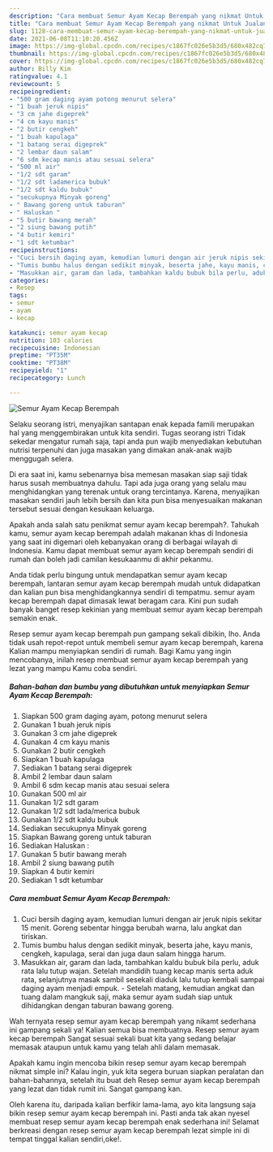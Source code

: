 ```yaml
---
description: "Cara membuat Semur Ayam Kecap Berempah yang nikmat Untuk Jualan"
title: "Cara membuat Semur Ayam Kecap Berempah yang nikmat Untuk Jualan"
slug: 1128-cara-membuat-semur-ayam-kecap-berempah-yang-nikmat-untuk-jualan
date: 2021-06-08T11:10:20.456Z
image: https://img-global.cpcdn.com/recipes/c1867fc026e5b3d5/680x482cq70/semur-ayam-kecap-berempah-foto-resep-utama.jpg
thumbnail: https://img-global.cpcdn.com/recipes/c1867fc026e5b3d5/680x482cq70/semur-ayam-kecap-berempah-foto-resep-utama.jpg
cover: https://img-global.cpcdn.com/recipes/c1867fc026e5b3d5/680x482cq70/semur-ayam-kecap-berempah-foto-resep-utama.jpg
author: Billy Kim
ratingvalue: 4.1
reviewcount: 5
recipeingredient:
- "500 gram daging ayam potong menurut selera"
- "1 buah jeruk nipis"
- "3 cm jahe digeprek"
- "4 cm kayu manis"
- "2 butir cengkeh"
- "1 buah kapulaga"
- "1 batang serai digeprek"
- "2 lembar daun salam"
- "6 sdm kecap manis atau sesuai selera"
- "500 ml air"
- "1/2 sdt garam"
- "1/2 sdt ladamerica bubuk"
- "1/2 sdt kaldu bubuk"
- "secukupnya Minyak goreng"
- " Bawang goreng untuk taburan"
- " Haluskan "
- "5 butir bawang merah"
- "2 siung bawang putih"
- "4 butir kemiri"
- "1 sdt ketumbar"
recipeinstructions:
- "Cuci bersih daging ayam, kemudian lumuri dengan air jeruk nipis sekitar 15 menit. Goreng sebentar hingga berubah warna, lalu angkat dan tiriskan."
- "Tumis bumbu halus dengan sedikit minyak, beserta jahe, kayu manis, cengkeh, kapulaga, serai dan juga daun salam hingga harum."
- "Masukkan air, garam dan lada, tambahkan kaldu bubuk bila perlu, aduk rata lalu tutup wajan. Setelah mandidih tuang kecap manis serta aduk rata, selanjutnya masak sambil sesekali diaduk lalu tutup kembali sampai daging ayam menjadi empuk. Setelah matang, kemudian angkat dan tuang dalam mangkuk saji, maka semur ayam sudah siap untuk dihidangkan dengan taburan bawang goreng."
categories:
- Resep
tags:
- semur
- ayam
- kecap

katakunci: semur ayam kecap 
nutrition: 103 calories
recipecuisine: Indonesian
preptime: "PT35M"
cooktime: "PT38M"
recipeyield: "1"
recipecategory: Lunch

---
```



![Semur Ayam Kecap Berempah](https://img-global.cpcdn.com/recipes/c1867fc026e5b3d5/680x482cq70/semur-ayam-kecap-berempah-foto-resep-utama.jpg)

Selaku seorang istri, menyajikan santapan enak kepada famili merupakan hal yang menggembirakan untuk kita sendiri. Tugas seorang istri Tidak sekedar mengatur rumah saja, tapi anda pun wajib menyediakan kebutuhan nutrisi terpenuhi dan juga masakan yang dimakan anak-anak wajib menggugah selera.

Di era  saat ini, kamu sebenarnya bisa memesan masakan siap saji tidak harus susah membuatnya dahulu. Tapi ada juga orang yang selalu mau menghidangkan yang terenak untuk orang tercintanya. Karena, menyajikan masakan sendiri jauh lebih bersih dan kita pun bisa menyesuaikan makanan tersebut sesuai dengan kesukaan keluarga. 



Apakah anda salah satu penikmat semur ayam kecap berempah?. Tahukah kamu, semur ayam kecap berempah adalah makanan khas di Indonesia yang saat ini digemari oleh kebanyakan orang di berbagai wilayah di Indonesia. Kamu dapat membuat semur ayam kecap berempah sendiri di rumah dan boleh jadi camilan kesukaanmu di akhir pekanmu.

Anda tidak perlu bingung untuk mendapatkan semur ayam kecap berempah, lantaran semur ayam kecap berempah mudah untuk didapatkan dan kalian pun bisa menghidangkannya sendiri di tempatmu. semur ayam kecap berempah dapat dimasak lewat beragam cara. Kini pun sudah banyak banget resep kekinian yang membuat semur ayam kecap berempah semakin enak.

Resep semur ayam kecap berempah pun gampang sekali dibikin, lho. Anda tidak usah repot-repot untuk membeli semur ayam kecap berempah, karena Kalian mampu menyiapkan sendiri di rumah. Bagi Kamu yang ingin mencobanya, inilah resep membuat semur ayam kecap berempah yang lezat yang mampu Kamu coba sendiri.

<!--inarticleads1-->

##### Bahan-bahan dan bumbu yang dibutuhkan untuk menyiapkan Semur Ayam Kecap Berempah:

1. Siapkan 500 gram daging ayam, potong menurut selera
1. Gunakan 1 buah jeruk nipis
1. Gunakan 3 cm jahe digeprek
1. Gunakan 4 cm kayu manis
1. Gunakan 2 butir cengkeh
1. Siapkan 1 buah kapulaga
1. Sediakan 1 batang serai digeprek
1. Ambil 2 lembar daun salam
1. Ambil 6 sdm kecap manis atau sesuai selera
1. Gunakan 500 ml air
1. Gunakan 1/2 sdt garam
1. Gunakan 1/2 sdt lada/merica bubuk
1. Gunakan 1/2 sdt kaldu bubuk
1. Sediakan secukupnya Minyak goreng
1. Siapkan  Bawang goreng untuk taburan
1. Sediakan  Haluskan :
1. Gunakan 5 butir bawang merah
1. Ambil 2 siung bawang putih
1. Siapkan 4 butir kemiri
1. Sediakan 1 sdt ketumbar




<!--inarticleads2-->

##### Cara membuat Semur Ayam Kecap Berempah:

1. Cuci bersih daging ayam, kemudian lumuri dengan air jeruk nipis sekitar 15 menit. Goreng sebentar hingga berubah warna, lalu angkat dan tiriskan.
1. Tumis bumbu halus dengan sedikit minyak, beserta jahe, kayu manis, cengkeh, kapulaga, serai dan juga daun salam hingga harum.
1. Masukkan air, garam dan lada, tambahkan kaldu bubuk bila perlu, aduk rata lalu tutup wajan. Setelah mandidih tuang kecap manis serta aduk rata, selanjutnya masak sambil sesekali diaduk lalu tutup kembali sampai daging ayam menjadi empuk. - Setelah matang, kemudian angkat dan tuang dalam mangkuk saji, maka semur ayam sudah siap untuk dihidangkan dengan taburan bawang goreng.




Wah ternyata resep semur ayam kecap berempah yang nikamt sederhana ini gampang sekali ya! Kalian semua bisa membuatnya. Resep semur ayam kecap berempah Sangat sesuai sekali buat kita yang sedang belajar memasak ataupun untuk kamu yang telah ahli dalam memasak.

Apakah kamu ingin mencoba bikin resep semur ayam kecap berempah nikmat simple ini? Kalau ingin, yuk kita segera buruan siapkan peralatan dan bahan-bahannya, setelah itu buat deh Resep semur ayam kecap berempah yang lezat dan tidak rumit ini. Sangat gampang kan. 

Oleh karena itu, daripada kalian berfikir lama-lama, ayo kita langsung saja bikin resep semur ayam kecap berempah ini. Pasti anda tak akan nyesel membuat resep semur ayam kecap berempah enak sederhana ini! Selamat berkreasi dengan resep semur ayam kecap berempah lezat simple ini di tempat tinggal kalian sendiri,oke!.


